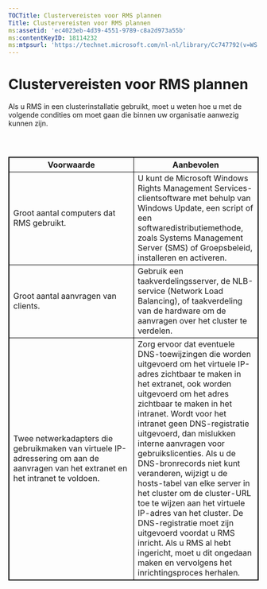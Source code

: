 ```yaml
---
TOCTitle: Clustervereisten voor RMS plannen
Title: Clustervereisten voor RMS plannen
ms:assetid: 'ec4023eb-4d39-4551-9789-c8a2d973a55b'
ms:contentKeyID: 18114232
ms:mtpsurl: 'https://technet.microsoft.com/nl-nl/library/Cc747792(v=WS.10)'
---
```


Clustervereisten voor RMS plannen
=================================

Als u RMS in een clusterinstallatie gebruikt, moet u weten hoe u met de volgende condities om moet gaan die binnen uw organisatie aanwezig kunnen zijn.

###  

 
<table style="border:1px solid black;">
<colgroup>
<col width="50%" />
<col width="50%" />
</colgroup>
<thead>
<tr class="header">
<th style="border:1px solid black;" >Voorwaarde</th>
<th style="border:1px solid black;" >Aanbevolen</th>
</tr>
</thead>
<tbody>
<tr class="odd">
<td style="border:1px solid black;">Groot aantal computers dat RMS gebruikt.</td>
<td style="border:1px solid black;">U kunt de Microsoft Windows Rights Management Services-clientsoftware met behulp van Windows Update, een script of een softwaredistributiemethode, zoals Systems Management Server (SMS) of Groepsbeleid, installeren en activeren.</td>
</tr>
<tr class="even">
<td style="border:1px solid black;">Groot aantal aanvragen van clients.</td>
<td style="border:1px solid black;">Gebruik een taakverdelingsserver, de NLB-service (Network Load Balancing), of taakverdeling van de hardware om de aanvragen over het cluster te verdelen.</td>
</tr>
<tr class="odd">
<td style="border:1px solid black;">Twee netwerkadapters die gebruikmaken van virtuele IP-adressering om aan de aanvragen van het extranet en het intranet te voldoen.</td>
<td style="border:1px solid black;">Zorg ervoor dat eventuele DNS-toewijzingen die worden uitgevoerd om het virtuele IP-adres zichtbaar te maken in het extranet, ook worden uitgevoerd om het adres zichtbaar te maken in het intranet.
Wordt voor het intranet geen DNS-registratie uitgevoerd, dan mislukken interne aanvragen voor gebruikslicenties. Als u de DNS-bronrecords niet kunt veranderen, wijzigt u de hosts-tabel van elke server in het cluster om de cluster-URL toe te wijzen aan het virtuele IP-adres van het cluster. De DNS-registratie moet zijn uitgevoerd voordat u RMS inricht. Als u RMS al hebt ingericht, moet u dit ongedaan maken en vervolgens het inrichtingsproces herhalen.</td>
</tr>
</tbody>
</table>
